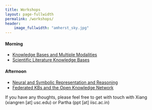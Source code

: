 ```yaml
---
title: Workshops
layout: page-fullwidth
permalink: /workshops/
header:
    image_fullwidth: "amherst_sky.jpg"
---
```


#### Morning
* [Knowledge Bases and Multiple Modalities](https://kb-mm.github.io/)
* [Scientific Literature Knowledge Bases](https://sites.google.com/view/akbc-sci/home)

#### Afternoon
* [Neural and Symbolic Representation and Reasoning](https://sites.google.com/view/nsrr-akbc19)
* [Federated KBs and the Open Knowledge Network](https://sites.google.com/view/federated-kbs-akbc19)

If you have any thoughts, please feel free to get with touch with Xiang (xiangren [at] usc.edu) or Partha (ppt [at] iisc.ac.in)
